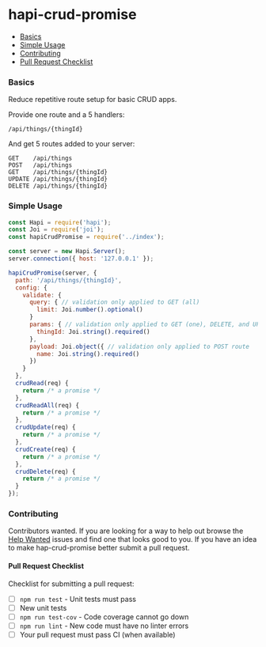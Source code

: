 hapi-crud-promise
=================
<!-- toc -->
- [Basics](#basics)
- [Simple Usage](#simpleusage)
- [Contributing](#contributing)
 - [Pull Request Checklist](#pullrequestchecklist)

<!-- tocstop -->

### Basics
Reduce repetitive route setup for basic CRUD apps.

Provide one route and a 5 handlers:
```
/api/things/{thingId}
```

And get 5 routes added to your server:
```
GET    /api/things
POST   /api/things
GET    /api/things/{thingId}
UPDATE /api/things/{thingId}
DELETE /api/things/{thingId}
```

### Simple Usage
```js
const Hapi = require('hapi');
const Joi = require('joi');
const hapiCrudPromise = require('../index');

const server = new Hapi.Server();
server.connection({ host: '127.0.0.1' });

hapiCrudPromise(server, {
  path: '/api/things/{thingId}',
  config: {
    validate: {
      query: { // validation only applied to GET (all)
        limit: Joi.number().optional()
      }
      params: { // validation only applied to GET (one), DELETE, and UPDATE routes
        thingId: Joi.string().required()
      },
      payload: Joi.object({ // validation only applied to POST route
        name: Joi.string().required()
      })
    }
  },
  crudRead(req) {
    return /* a promise */
  },
  crudReadAll(req) {
    return /* a promise */
  },
  crudUpdate(req) {
    return /* a promise */
  },
  crudCreate(req) {
    return /* a promise */
  },
  crudDelete(req) {
    return /* a promise */
  }
});
```

### Contributing
Contributors wanted.  If you are looking for a way to help out browse the [Help Wanted](https://github.com/gangstead/hapi-crud-promise/labels/help%20wanted) issues and find one that looks good to you. If you have an idea to make hap-crud-promise better submit a pull request.
#### Pull Request Checklist
Checklist for submitting a pull request:
- [ ] `npm run test` - Unit tests must pass
- [ ] New unit tests
- [ ] `npm run test-cov` - Code coverage cannot go down
- [ ] `npm run lint` - New code must have no linter errors
- [ ] Your pull request must pass CI (when available)
